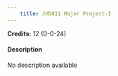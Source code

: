 ```yaml
---
    title: JVD811 Major Project-I
---
```

**Credits:** 12 (0-0-24)



#### Description 
No description available